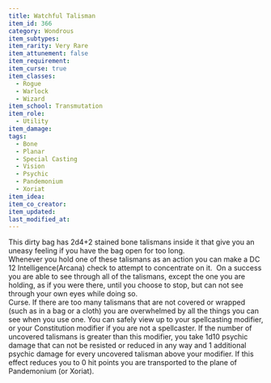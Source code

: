 ```yaml
---
title: Watchful Talisman
item_id: 366
category: Wondrous
item_subtypes: 
item_rarity: Very Rare
item_attunement: false
item_requirement: 
item_curse: true
item_classes: 
  - Rogue
  - Warlock
  - Wizard
item_school: Transmutation
item_role: 
  - Utility
item_damage: 
tags:
  - Bone
  - Planar
  - Special Casting
  - Vision
  - Psychic
  - Pandemonium
  - Xoriat
item_idea: 
item_co_creator: 
item_updated: 
last_modified_at: 
---
```


This dirty bag has 2d4+2 stained bone talismans inside it that give you an uneasy feeling if you have the bag open for too long.  
Whenever you hold one of these talismans as an action you can make a DC 12 Intelligence(Arcana) check to attempt to concentrate on it.  On a success you are able to see through all of the talismans, except the one you are holding, as if you were there, until you choose to stop, but can not see through your own eyes while doing so.  
Curse. If there are too many talismans that are not covered or wrapped (such as in a bag or a cloth) you are overwhelmed by all the things you can see when you use one. You can safely view up to your spellcasting modifier, or your Constitution modifier if you are not a spellcaster. If the number of uncovered talismans is greater than this modifier, you take 1d10 psychic damage that can not be resisted or reduced in any way and 1 additional psychic damage for every uncovered talisman above your modifier. If this effect reduces you to 0 hit points you are transported to the plane of Pandemonium (or Xoriat).
